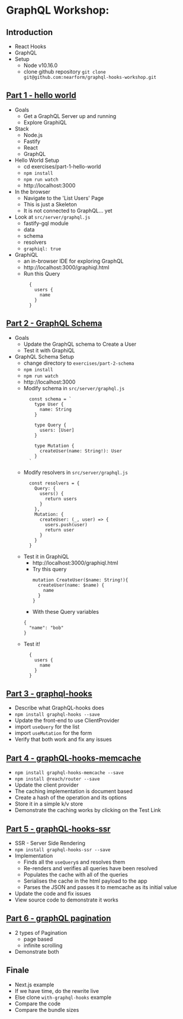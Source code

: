 # GraphQL Workshop:

## Introduction

- React Hooks
- GraphQL
- Setup
  - Node v10.16.0
  - clone github repository
  `git clone git@github.com:nearform/graphql-hooks-workshop.git`

## [Part 1 - hello world](https://github.com/nearform/graphql-hooks-workshop/tree/master/exercises/part-1-hello-world)

- Goals
  - Get a GraphQL Server up and running
  - Explore GraphiQL
- Stack
  - Node.js
  - Fastify
  - React
  - GraphQL
- Hello World Setup
  - cd exercises/part-1-hello-world
  - `npm install`
  - `npm run watch`
  - http://localhost:3000
- In the browser
  - Navigate to the 'List Users' Page
  - This is just a Skeleton
  - It is not connected to GraphQL... yet
- Look at `src/server/graphql.js`
  - fastify-gql module
  - data
  - schema
  - resolvers
  - `graphiql: true`
- GraphiQL
  - an in-browser IDE for exploring GraphQL
  - http://localhost:3000/graphiql.html
  - Run this Query
    ```
      {
        users {
          name
        }
      }
    ```

## [Part 2 - GraphQL Schema](https://github.com/nearform/graphql-hooks-workshop/tree/master/exercises/part-2-skeleton)

- Goals
  - Update the GraphQL schema to Create a User
  - Test it with GraphiQL
- GraphQL Schema Setup
  - change directory to `exercises/part-2-schema`
  - `npm install`
  - `npm run watch`
  - http://localhost:3000
  - Modify schema in `src/server/graphql.js`
    ```
      const schema = `
        type User {
          name: String
        }

        type Query {
          users: [User]
        }

        type Mutation {
          createUser(name: String!): User
        }
      `
    ```
  - Modify resolvers in `src/server/graphql.js`
    ```
      const resolvers = {
        Query: {
          users() {
            return users
          }
        },
        Mutation: {
          createUser: (_, user) => {
            users.push(user)
            return user
          }
        }
      }
    ```
  - Test it in GraphiQL
    - http://localhost:3000/graphiql.html
    - Try this query
      ```
      mutation CreateUser($name: String!){
        createUser(name: $name) {
          name
        }
      }
      ```
    - With these Query variables
    ```
    {
      "name": "bob"
    }
    ```
  - Test it!
    ```
      {
        users {
          name
        }
      }
    ```

## [Part 3 - graphql-hooks](https://github.com/nearform/graphql-hooks-workshop/tree/master/exercises/part-3-graphql-hooks)

- Describe what GraphQL-hooks does
- `npm install graphql-hooks --save`
- Update the front-end to use ClientProvider
- import `useQuery` for the list
- import `useMutation` for the form
- Verify that both work and fix any issues

## [Part 4 - graphQL-hooks-memcache](https://github.com/nearform/graphql-hooks-workshop/tree/master/part-4-caching)

- `npm install graphql-hooks-memcache --save`
- `npm install @reach/router --save`
- Update the client provider
- The caching implementation is document based
- Create a hash of the operation and its options
- Store it in a simple k/v store
- Demonstrate the caching works by clicking on the Test Link

## [Part 5 - graphQL-hooks-ssr](https://github.com/nearform/graphql-hooks-workshop/tree/master/part-5-ssr)

- SSR - Server Side Rendering
- `npm install graphql-hooks-ssr --save`
- Implementation
  - Finds all the `useQuery`s and resolves them
  - Re-renders and verifies all queries have been resolved
  - Populates the cache with all of the queries
  - Serialises the cache in the html payload to the app
  - Parses the JSON and passes it to memcache as its initial value
- Update the code and fix issues
- View source code to demonstrate it works


## [Part 6 - graphQL pagination](https://github.com/nearform/graphql-hooks-workshop/tree/master/part-6-pagination)

- 2 types of Pagination
  - page based
  - infinite scrolling
- Demonstrate both

## Finale

- Next.js example
- If we have time, do the rewrite live
- Else clone `with-graphql-hooks` example
- Compare the code
- Compare the bundle sizes
